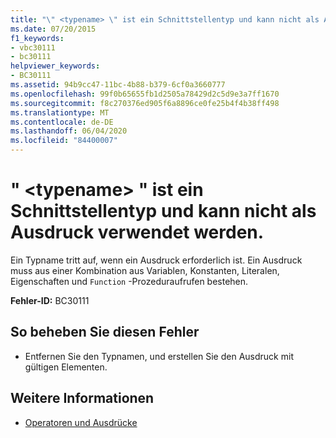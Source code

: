 ```yaml
---
title: "\" <typename> \" ist ein Schnittstellentyp und kann nicht als Ausdruck verwendet werden."
ms.date: 07/20/2015
f1_keywords:
- vbc30111
- bc30111
helpviewer_keywords:
- BC30111
ms.assetid: 94b9cc47-11bc-4b88-b379-6cf0a3660777
ms.openlocfilehash: 99f0b65655fb1d2505a78429d2c5d9e3a7ff1670
ms.sourcegitcommit: f8c270376ed905f6a8896ce0fe25b4f4b38ff498
ms.translationtype: MT
ms.contentlocale: de-DE
ms.lasthandoff: 06/04/2020
ms.locfileid: "84400007"
---
```

# <a name="typename-is-an-interface-type-and-cannot-be-used-as-an-expression"></a>" \<typename> " ist ein Schnittstellentyp und kann nicht als Ausdruck verwendet werden.
Ein Typname tritt auf, wenn ein Ausdruck erforderlich ist. Ein Ausdruck muss aus einer Kombination aus Variablen, Konstanten, Literalen, Eigenschaften und `Function` -Prozeduraufrufen bestehen.  
  
 **Fehler-ID:** BC30111  
  
## <a name="to-correct-this-error"></a>So beheben Sie diesen Fehler  
  
- Entfernen Sie den Typnamen, und erstellen Sie den Ausdruck mit gültigen Elementen.  
  
## <a name="see-also"></a>Weitere Informationen

- [Operatoren und Ausdrücke](../programming-guide/language-features/operators-and-expressions/index.md)

